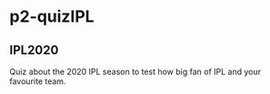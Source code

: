 # p2-quizIPL

## IPL2020 

Quiz about the 2020 IPL season to test how big fan of IPL and your favourite team.

